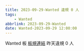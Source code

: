 ```yaml
---
title: 2023-09-29-Wanted 違規 0 人
tags:
    - Wanted
abbrlink: 2023-09-29-Wanted
date: Wanted-2023-09-29 12:00:00
---
```

Wanted 板 [板規連結](https://www.ptt.cc/bbs/Wanted/M.1608829773.A.D3B.html)
昨天違規 0 人
